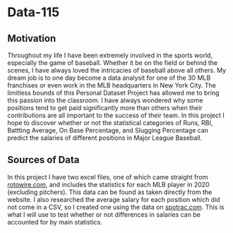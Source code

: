 # Data-115

## Motivation
Throughout my life I have been extremely involved in the sports world, especially the game of baseball. Whether it be on the field or behind the scenes, I have always loved the intricacies of baseball above all others. My dream job is to one day become a data analysit for one of the 30 MLB franchises or even work in the MLB headquarters in New York City. The limitless bounds of this Personal Dataset Project has allowed me to bring this passion into the classroom. I have always wondered why some positions tend to get paid significantly more than others when their contributions are all important to the success of their team. In this project I hope to discover whether or not the statistical categories of Runs, RBI, Battting Average, On Base Percentage, and Slugging Percentage can predict the salaries of different positions in Major League Baseball.

## Sources of Data
In this project I have two excel files, one of which came straight from [rotowire.com](https://www.rotowire.com/baseball/stats.php), and includes the statistics for each MLB player in 2020 (excluding pitchers). This data can be found as taken directly from the website. I also researched the average salary for each position which did not come in a CSV, so I created one using the data on [spotrac.com](https://www.spotrac.com/mlb/positional/). This is what I will use to test whether or not differences in salaries can be accounted for by main statistics.
